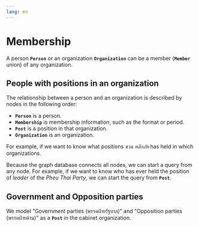```yaml
---
lang: en
---
```


# Membership

A person **`Person`** or an organization **`Organization`** can be a member (**`Member`** union) of any organization.

## People with positions in an organization

The relationship between a person and an organization is described by nodes in the following order:

- **`Person`** is a person.
- **`Membership`** is membership information, such as the format or period.
- **`Post`** is a position in that organization.
- **`Organization`** is an organization.

For example, if we want to know what positions _ชวน หลีกภัย_ has held in which organizations.

<QueryGraph query="query People($where: PersonWhere) { people(where: $where) { id firstname lastname memberships { id label start_date end_date posts { id role organizations { id name classification } } } } }" :variables='{ "where": { "id_EQ": "ชวน-หลีกภัย" } }'></QueryGraph>

Because the graph database connects all nodes, we can start a query from any node. For example, if we want to know who has ever held the position of _leader_ of the _Pheu Thai Party_, we can start the query from **`Post`**.

<QueryGraph query="query Posts($where: PostWhere) { posts(where: $where) { id role organizations { id name } memberships { id start_date end_date members { ... on Person { id firstname lastname } } } } }
" :variables='{ "where": { "role_EQ": "หัวหน้าพรรคการเมือง", "organizations_SOME": { "id_EQ": "พรรคเพื่อไทย" } } }'></QueryGraph>

## Government and Opposition parties

We model "Government parties (พรรคฝ่ายรัฐบาล)" and "Opposition parties (พรรคฝ่ายค้าน)" as a **`Post`** in the cabinet organization.

<QueryGraph query="query Organizations($where: OrganizationWhere, $postsWhere2: PostWhere) { organizations(where: $where) { id name posts(where: $postsWhere2) { id role memberships { id start_date end_date members { ... on Organization { id name } } } } } }" :variables='{ "where": { "id_EQ": "คณะรัฐมนตรี-63" }, "postsWhere2": { "role_STARTS_WITH": "พรรคฝ่าย" } }'></QueryGraph>
